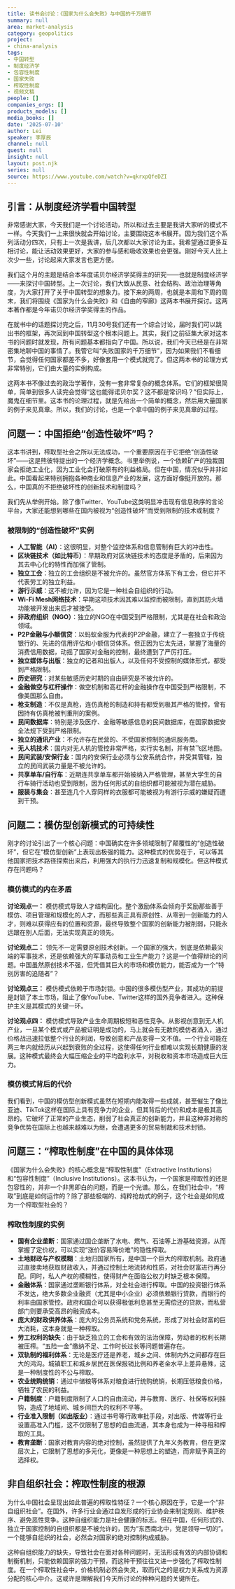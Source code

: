 ```yaml
---
title: 读书会讨论：《国家为什么会失败》与中国的千万细节
summary: null
area: market-analysis
category: geopolitics
project:
- china-analysis
tags:
- 中国转型
- 制度经济学
- 包容性制度
- 国家失败
- 榨取性制度
- 视频文稿
people: []
companies_orgs: []
products_models: []
media_books: []
date: '2025-07-10'
author: Lei
speaker: 李厚辰
channel: null
guest: null
insight: null
layout: post.njk
series: null
source: https://www.youtube.com/watch?v=qkrxpQfeDZI
---
```

## 引言：从制度经济学看中国转型

非常感谢大家，今天我们是一个讨论活动，所以和过去主要是我讲大家听的模式不一样。今天我们一上来很快就会开始讨论，主要围绕这本书展开。因为我们这个系列活动分四次，只有上一次是我讲，后几次都以大家讨论为主。我希望通过更多互相讨论，能让活动效果更好，大家的参与感和吸收效果也会更强。刚好今天人比上次少一些，讨论起来大家发言也更方便。

我们这个月的主题是结合本年度诺贝尔经济学奖得主的研究——也就是制度经济学——来探讨中国转型。上一次讨论，我们大致从民意、社会结构、政治治理等角度，为大家打开了关于中国转型的想象力。接下来的两周，也就是本周和下周的周末，我们将围绕《国家为什么会失败》和《自由的窄廊》这两本书展开探讨。这两本著作都是今年诺贝尔经济学奖得主的作品。

在就书中的话题探讨完之后，11月30号我们还有一个综合讨论，届时我们可以跳出书的框架，再次回到中国转型这个根本问题上。其实，我们之前征集大家对这本书的问题时就发现，所有问题基本都指向了中国。所以说，我们今天已经是在非常密集地聊中国的事情了。我管它叫“失败国家的千万细节”，因为如果我们不看细节，会觉得任何国家都差不多，好像套用一个模式就完了。但这两本书的论理方式非常特别，它们由大量的实例构成。

这两本书不像过去的政治学著作，没有一套非常复杂的概念体系。它们的框架很简单，简单到很多人读完会觉得“这也能得诺贝尔奖？这不都是常识吗？”但实际上，魔鬼在细节里。这本书的论理过程，就是先给出一个简单的概念，然后用大量国家的例子来见真章。所以，我们的讨论，也是一个拿中国的例子来见真章的过程。

## 问题一：中国拒绝“创造性破坏”吗？

这本书讲到，榨取型社会之所以无法成功，一个重要原因在于它拒绝“创造性破坏”——这是熊彼特提出的一个经济学概念。书里举例说，一个依赖矿产的独裁国家会拒绝工业化，因为工业化会打破原有的利益格局。但在中国，情况似乎并非如此。中国看起来特别拥抱各种商业和信息产业的发展，这方面好像挺开放的。那么，中国真的不拒绝破坏性的创新技术和制度吗？

我们先从举例开始。除了像Twitter、YouTube这类明显冲击现有信息秩序的言论平台，大家还能想到哪些在国内被视为“创造性破坏”而受到限制的技术或制度？

### 被限制的“创造性破坏”实例

- **人工智能（AI）**：这很明显，对整个监控体系和信息管制有巨大的冲击性。
- **区块链技术（如比特币）**：早期政府对区块链技术的态度是矛盾的，后来因为其去中心化的特性而加强了管制。
- **独立工会**：独立的工会组织是不被允许的。虽然官方体系下有工会，但它并不代表劳工的独立利益。
- **游行示威**：这不被允许，因为它是一种社会自组织的行动。
- **Wi-Fi
  Mesh网络技术**：早期这项技术因其难以监控而被限制，直到其防火墙功能被开发出来后才被接受。
- **非政府组织（NGO）**：独立的NGO在中国受到严格限制，尤其是在社会和政治领域。
- **P2P金融与小额信贷**：以蚂蚁金服为代表的P2P金融，建立了一套独立于传统银行的、先进的信用评估和小额信贷体系。但正因为它太先进，掌握了海量的消费信用数据，动摇了国家对金融的控制，最终遭到了严厉打压。
- **独立媒体与出版**：独立的记者和出版人，以及任何不受控制的媒体形式，都受到严格限制。
- **历史研究**：对某些敏感历史时期的自由研究是不被允许的。
- **金融做空与杠杆操作**：做空机制和高杠杆的金融操作在中国受到严格限制，不像美国那么自由。
- **枪支制造**：不仅是真枪，连仿真枪的制造和持有都受到极其严格的管控，曾有因持有仿真枪被判重刑的案例。
- **民间数据库**：特别是涉及医疗、金融等敏感信息的民间数据库，在国家数据安全法规下受到严格限制。
- **独立的通讯产业**：不允许存在民营的、不受国家控制的通讯服务商。
- **无人机技术**：国内对无人机的管控非常严格，实行实名制，并有禁飞区地图。
- **民间武装/安保行业**：国内的安保行业必须与公安系统合作，并受其管辖，独立的民间武装力量是不被允许的。
- **共享单车/自行车**：近期连共享单车都开始被纳入严格管理，甚至大学生的自行车骑行活动也受到限制，因为任何形式的自组织都可能被视为潜在威胁。
- **服装与集会**：甚至连几个人穿同样的衣服都可能被视为有游行示威的嫌疑而遭到干预。

## 问题二：模仿型创新模式的可持续性

刚才的讨论引出了一个核心问题：中国确实在许多领域限制了颠覆性的“创造性破坏”，但它在“模仿型创新”上表现出极强的能力。这种模式的优势在于，可以等其他国家把技术路径探索出来后，利用强大的执行力迅速复制和规模化。但这种模式存在问题吗？

### 模仿模式的内在矛盾

**讨论观点一：**
模仿模式导致人才结构固化。整个激励体系会倾向于奖励那些善于模仿、项目管理和规模化的人才，而那些真正具有原创性、从零到一创新能力的人才，则难以获得应有的位置和资源，最终导致整个国家的创新能力被削弱，只能永远跟在别人后面，无法实现真正的领先。

**讨论观点二：**
领先不一定需要原创技术创新。一个国家的强大，到底是依赖最尖端的军事技术，还是依赖强大的军事动员和工业生产能力？这是一个值得辩论的问题。中国虽然原创技术不强，但凭借其巨大的市场和模仿能力，能否成为一个“特别厉害的追随者”？

**讨论观点三：**
模仿模式依赖于市场封锁。中国的很多模仿型产业，其成功的前提是封锁了本土市场，阻止了像YouTube、Twitter这样的国外竞争者进入。这种保护主义是其模式的关键一环。

**讨论观点四：**
模仿模式导致产业生命周期极短和恶性竞争。从影视创意到无人机产业，一旦某个模式或产品被证明是成功的，马上就会有无数的模仿者涌入，通过价格战迅速拉低整个行业的利润，导致创意和产品变得一文不值。一个行业可能在两三年内就经历从兴起到衰败的全过程，这使得任何行业都难以实现长期健康的发展。这种模式最终会大幅压缩企业的平均盈利水平，对税收和资本市场造成巨大压力。

### 模仿模式背后的代价

我们看到，中国的模仿型创新模式虽然在短期内能取得一些成就，甚至催生了像比亚迪、TikTok这样在国际上具有竞争力的企业，但其背后的代价和成本是极其高昂的。它破坏了正常的产业生态，削弱了社会真正的创新能力，并且这种非对称的竞争优势在国际上也越来越难以为继，会遭遇更多的贸易制裁和技术封锁。

## 问题三：“榨取性制度”在中国的具体体现

《国家为什么会失败》的核心概念是“榨取性制度”（Extractive
Institutions）和“包容性制度”（Inclusive
Institutions）。这本书认为，一个国家是榨取性的还是包容性的，并非一个非黑即白的问题，而是一个光谱。那么，在我们社会中，“榨取”到底是如何运作的？除了那些极端的、纯粹抢劫式的例子，这个社会是如何成为一个榨取型社会的？

### 榨取性制度的实例

- **国有企业垄断**：国家通过国企垄断了水电、燃气、石油等上游基础资源，从而掌握了定价权，可以实现“涨价容易降价难”的隐性榨取。
- **土地财政与产权模糊**：土地归国家所有，是中国一个巨大的榨取机制。政府通过直接卖地获取财政收入，并通过控制土地流转和性质，对社会财富进行再分配。同时，私人产权的模糊性，使得财产在面临公权力时缺乏根本保障。
- **金融体系**：国家通过垄断银行体系，对全社会进行榨取。中国的投资银行体系不发达，绝大多数企业融资（尤其是中小企业）必须依赖银行贷款，而银行的利率由国家管控。政府和国企可以获得极低利息甚至无需偿还的贷款，而私营部门则要承受高昂的融资成本。
- **庞大的财政供养体系**：庞大的公务员系统和党务系统，形成了对社会财富的巨大消耗，这本身就是一种榨取。
- **劳工权利的缺失**：由于缺乏独立的工会和有效的法治保障，劳动者的权利长期被压榨。“五险一金”缴纳不足、工作时长过长等问题普遍存在。
- **双轨制的福利体系**：无论是医疗还是养老，城乡之间、体制内外之间都存在巨大的鸿沟。城镇职工和城乡居民在医保报销比例和养老金水平上差异悬殊，这是一种制度性的不公与榨取。
- **农业统购统销**：通过中储粮等体系对粮食进行统购统销，长期压低粮食价格，牺牲了农民的利益。
- **户籍制度**：户籍制度限制了人口的自由流动，并与教育、医疗、社保等权利挂钩，造成了地域间、城乡间巨大的权利不平等。
- **行业准入限制（如出版业）**：通过书号等行政审批手段，对出版、传媒等行业设置高准入门槛，这不仅限制了思想的自由流通，其本身也成为一种寻租和榨取的工具。
- **教育垄断**：国家对教育内容的绝对控制，虽然提供了九年义务教育，但在更深层次上，它限制了思想的多元化，更像是一种思想上的塑造，而非赋予真正的选择权。

## 非自组织社会：榨取性制度的根源

为什么中国社会呈现出如此普遍的榨取性特征？一个核心原因在于，它是一个“非自组织社会”。在国外，许多行业会通过自发形成的行业协会来制定规则、维护秩序、避免恶性竞争。这种自组织能力是社会健康的标志。但在中国，任何形式的、独立于国家控制的自组织都是不被允许的，因为“东西南北中，党是领导一切的”。一个能够自组织的社会，必然会对国家的绝对控制构成威胁。

这种自组织能力的缺失，导致社会在面对各种问题时，无法形成有效的内部协调和制衡机制，只能依赖国家的强力干预，而这种干预往往又进一步强化了榨取性制度。在一个榨取性社会中，价格机制必然会失灵，取而代之的是权力关系成为资源分配的核心中介。这或许是理解我们今天所讨论的种种问题的关键所在。